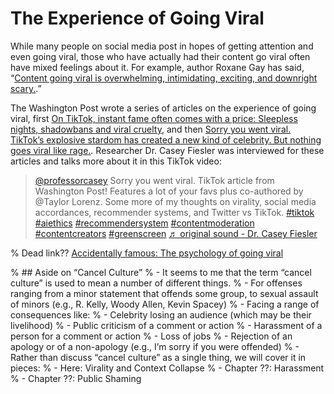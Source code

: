 # The Experience of Going Viral
While many people on social media post in hopes of getting attention and even going viral, those who have actually had their content go viral often have mixed feelings about it. For example, author Roxane Gay has said, “[Content going viral is overwhelming, intimidating, exciting, and downright scary.](https://psmag.com/economics/going-viral-is-like-doing-cartwheels-on-the-water-spout-of-a-giant-whale).”

The Washington Post wrote a series of articles on the experience of going viral, first [On TikTok, instant fame often comes with a price: Sleepless nights, shadowbans and viral cruelty](https://www.washingtonpost.com/technology/interactive/2022/tiktok-viral-fame-harassment/), and then [Sorry you went viral. TikTok’s explosive stardom has created a new kind of celebrity. But nothing goes viral like rage.](https://www.washingtonpost.com/technology/interactive/2022/tiktok-viral-fame-harassment/). Researcher Dr. Casey Fiesler was interviewed for these articles and talks more about it in this TikTok video:

<blockquote class="tiktok-embed" cite="https://www.tiktok.com/@professorcasey/video/7158152939486399790" data-video-id="7158152939486399790" style="max-width: 605px;min-width: 325px;" > <section> <a target="_blank" title="@professorcasey" href="https://www.tiktok.com/@professorcasey?refer=embed">@professorcasey</a> Sorry you went viral. TikTok article from Washington Post! Features a lot of your favs plus co-authored by @Taylor Lorenz. Some more of my thoughts on virality, social media accordances, recommender systems, and Twitter vs TikTok. <a title="tiktok" target="_blank" href="https://www.tiktok.com/tag/tiktok?refer=embed">#tiktok</a> <a title="aiethics" target="_blank" href="https://www.tiktok.com/tag/aiethics?refer=embed">#aiethics</a> <a title="recommendersystem" target="_blank" href="https://www.tiktok.com/tag/recommendersystem?refer=embed">#recommendersystem</a> <a title="contentmoderation" target="_blank" href="https://www.tiktok.com/tag/contentmoderation?refer=embed">#contentmoderation</a> <a title="contentcreators" target="_blank" href="https://www.tiktok.com/tag/contentcreators?refer=embed">#contentcreators</a> <a title="greenscreen" target="_blank" href="https://www.tiktok.com/tag/greenscreen?refer=embed">#greenscreen</a> <a target="_blank" title="♬ original sound - Dr. Casey Fiesler" href="https://www.tiktok.com/music/original-sound-7158152962651589422?refer=embed">♬ original sound - Dr. Casey Fiesler</a> </section> </blockquote> <script async src="https://www.tiktok.com/embed.js"></script>


% Dead link?? [Accidentally famous: The psychology of going viral](https://www.cnn.com/2018/03/16/health/social-media-fame/index.html)

% ## Aside on “Cancel Culture”
% - It seems to me that the term “cancel culture” is used to mean a number of different things.
%  - For offenses ranging from a minor statement that offends some group, to sexual assault of minors (e.g., R. Kelly, Woody Allen, Kevin Spacey)
%  - Facing a range of consequences like:
%    - Celebrity losing  an audience (which may be their livelihood)
%    - Public criticism of a comment or action
%    - Harassment of a person for a comment  or action
%    - Loss of jobs
%    - Rejection of an apology or of a non-apology (e.g., I’m sorry if you were offended)
% - Rather than discuss “cancel culture” as a single thing, we will cover it in pieces:
%  - Here: Virality and Context Collapse
%  - Chapter ??: Harassment
%  - Chapter ??: Public Shaming
